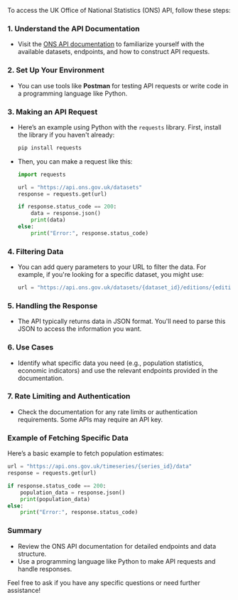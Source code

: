 To access the UK Office of National Statistics (ONS) API, follow these steps:

### 1. **Understand the API Documentation**
   - Visit the [ONS API documentation](https://developer.ons.gov.uk/) to familiarize yourself with the available datasets, endpoints, and how to construct API requests.

### 2. **Set Up Your Environment**
   - You can use tools like **Postman** for testing API requests or write code in a programming language like Python.

### 3. **Making an API Request**
   - Here’s an example using Python with the `requests` library. First, install the library if you haven't already:

     ```bash
     pip install requests
     ```

   - Then, you can make a request like this:

     ```python
     import requests

     url = "https://api.ons.gov.uk/datasets"
     response = requests.get(url)

     if response.status_code == 200:
         data = response.json()
         print(data)
     else:
         print("Error:", response.status_code)
     ```

### 4. **Filtering Data**
   - You can add query parameters to your URL to filter the data. For example, if you're looking for a specific dataset, you might use:

     ```python
     url = "https://api.ons.gov.uk/datasets/{dataset_id}/editions/{edition}/versions/{version}/"
     ```

### 5. **Handling the Response**
   - The API typically returns data in JSON format. You'll need to parse this JSON to access the information you want.

### 6. **Use Cases**
   - Identify what specific data you need (e.g., population statistics, economic indicators) and use the relevant endpoints provided in the documentation.

### 7. **Rate Limiting and Authentication**
   - Check the documentation for any rate limits or authentication requirements. Some APIs may require an API key.

### Example of Fetching Specific Data
Here’s a basic example to fetch population estimates:

```python
url = "https://api.ons.gov.uk/timeseries/{series_id}/data"
response = requests.get(url)

if response.status_code == 200:
    population_data = response.json()
    print(population_data)
else:
    print("Error:", response.status_code)
```

### Summary
- Review the ONS API documentation for detailed endpoints and data structure.
- Use a programming language like Python to make API requests and handle responses.

Feel free to ask if you have any specific questions or need further assistance!